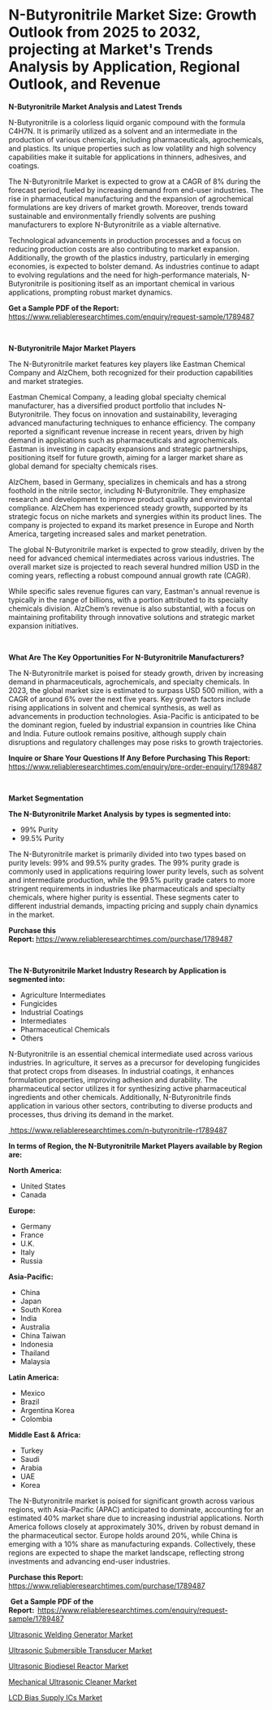 <p><h1>N-Butyronitrile Market Size: Growth Outlook from 2025 to 2032, projecting at Market's Trends Analysis by Application, Regional Outlook, and Revenue</h1></p><p><strong>N-Butyronitrile Market Analysis and Latest Trends</strong></p>
<p><p>N-Butyronitrile is a colorless liquid organic compound with the formula C4H7N. It is primarily utilized as a solvent and an intermediate in the production of various chemicals, including pharmaceuticals, agrochemicals, and plastics. Its unique properties such as low volatility and high solvency capabilities make it suitable for applications in thinners, adhesives, and coatings.</p><p>The N-Butyronitrile Market is expected to grow at a CAGR of 8% during the forecast period, fueled by increasing demand from end-user industries. The rise in pharmaceutical manufacturing and the expansion of agrochemical formulations are key drivers of market growth. Moreover, trends toward sustainable and environmentally friendly solvents are pushing manufacturers to explore N-Butyronitrile as a viable alternative.</p><p>Technological advancements in production processes and a focus on reducing production costs are also contributing to market expansion. Additionally, the growth of the plastics industry, particularly in emerging economies, is expected to bolster demand. As industries continue to adapt to evolving regulations and the need for high-performance materials, N-Butyronitrile is positioning itself as an important chemical in various applications, prompting robust market dynamics.</p></p>
<p><strong>Get a Sample PDF of the Report:&nbsp;</strong> <a href="https://www.reliableresearchtimes.com/enquiry/request-sample/1789487?utm_campaign=3070&utm_medium=2&utm_source=Github&utm_content=ia&utm_term=25032025&utm_id=n-butyronitrile">https://www.reliableresearchtimes.com/enquiry/request-sample/1789487</a></p>
<p>&nbsp;</p>
<p><strong>N-Butyronitrile Major Market Players</strong></p>
<p><p>The N-Butyronitrile market features key players like Eastman Chemical Company and AlzChem, both recognized for their production capabilities and market strategies. </p><p>Eastman Chemical Company, a leading global specialty chemical manufacturer, has a diversified product portfolio that includes N-Butyronitrile. They focus on innovation and sustainability, leveraging advanced manufacturing techniques to enhance efficiency. The company reported a significant revenue increase in recent years, driven by high demand in applications such as pharmaceuticals and agrochemicals. Eastman is investing in capacity expansions and strategic partnerships, positioning itself for future growth, aiming for a larger market share as global demand for specialty chemicals rises.</p><p>AlzChem, based in Germany, specializes in chemicals and has a strong foothold in the nitrile sector, including N-Butyronitrile. They emphasize research and development to improve product quality and environmental compliance. AlzChem has experienced steady growth, supported by its strategic focus on niche markets and synergies within its product lines. The company is projected to expand its market presence in Europe and North America, targeting increased sales and market penetration.</p><p>The global N-Butyronitrile market is expected to grow steadily, driven by the need for advanced chemical intermediates across various industries. The overall market size is projected to reach several hundred million USD in the coming years, reflecting a robust compound annual growth rate (CAGR).</p><p>While specific sales revenue figures can vary, Eastman's annual revenue is typically in the range of billions, with a portion attributed to its specialty chemicals division. AlzChem’s revenue is also substantial, with a focus on maintaining profitability through innovative solutions and strategic market expansion initiatives.</p></p>
<p>&nbsp;</p>
<p><strong>What Are The Key Opportunities For N-Butyronitrile Manufacturers?</strong></p>
<p><p>The N-Butyronitrile market is poised for steady growth, driven by increasing demand in pharmaceuticals, agrochemicals, and specialty chemicals. In 2023, the global market size is estimated to surpass USD 500 million, with a CAGR of around 6% over the next five years. Key growth factors include rising applications in solvent and chemical synthesis, as well as advancements in production technologies. Asia-Pacific is anticipated to be the dominant region, fueled by industrial expansion in countries like China and India. Future outlook remains positive, although supply chain disruptions and regulatory challenges may pose risks to growth trajectories.</p></p>
<p><strong>Inquire or Share Your Questions If Any Before Purchasing This Report:</strong> <a href="https://www.reliableresearchtimes.com/enquiry/pre-order-enquiry/1789487?utm_campaign=3070&utm_medium=2&utm_source=Github&utm_content=ia&utm_term=25032025&utm_id=n-butyronitrile">https://www.reliableresearchtimes.com/enquiry/pre-order-enquiry/1789487</a></p>
<p>&nbsp;</p>
<p><strong>Market Segmentation</strong></p>
<p><strong>The N-Butyronitrile Market Analysis by types is segmented into:</strong></p>
<p><ul><li>99% Purity</li><li>99.5% Purity</li></ul></p>
<p><p>The N-Butyronitrile market is primarily divided into two types based on purity levels: 99% and 99.5% purity grades. The 99% purity grade is commonly used in applications requiring lower purity levels, such as solvent and intermediate production, while the 99.5% purity grade caters to more stringent requirements in industries like pharmaceuticals and specialty chemicals, where higher purity is essential. These segments cater to different industrial demands, impacting pricing and supply chain dynamics in the market.</p></p>
<p><strong>Purchase this Report:&nbsp;</strong><a href="https://www.reliableresearchtimes.com/purchase/1789487?utm_campaign=3070&utm_medium=2&utm_source=Github&utm_content=ia&utm_term=25032025&utm_id=n-butyronitrile">https://www.reliableresearchtimes.com/purchase/1789487</a></p>
<p>&nbsp;</p>
<p><strong>The N-Butyronitrile Market Industry Research by Application is segmented into:</strong></p>
<p><ul><li>Agriculture Intermediates</li><li>Fungicides</li><li>Industrial Coatings</li><li>Intermediates</li><li>Pharmaceutical Chemicals</li><li>Others</li></ul></p>
<p><p>N-Butyronitrile is an essential chemical intermediate used across various industries. In agriculture, it serves as a precursor for developing fungicides that protect crops from diseases. In industrial coatings, it enhances formulation properties, improving adhesion and durability. The pharmaceutical sector utilizes it for synthesizing active pharmaceutical ingredients and other chemicals. Additionally, N-Butyronitrile finds application in various other sectors, contributing to diverse products and processes, thus driving its demand in the market.</p></p>
<p><a href="https://www.reliableresearchtimes.com/n-butyronitrile-r1789487?utm_campaign=3070&utm_medium=2&utm_source=Github&utm_content=ia&utm_term=25032025&utm_id=n-butyronitrile">&nbsp;https://www.reliableresearchtimes.com/n-butyronitrile-r1789487</a></p>
<p><strong>In terms of Region, the N-Butyronitrile Market Players available by Region are:</strong></p>
<p>
    <p> <strong> North America: </strong>
        <ul>
            <li>United States</li>
            <li>Canada</li>
        </ul>
        </p> 
    <p> <strong> Europe: </strong>
        <ul>
            <li>Germany</li>
            <li>France</li>
            <li>U.K.</li>
            <li>Italy</li>
            <li>Russia</li>
        </ul>
        </p> 
    <p> <strong> Asia-Pacific: </strong>
        <ul>
            <li>China</li>
            <li>Japan</li>
            <li>South Korea</li>
            <li>India</li>
            <li>Australia</li>
            <li>China Taiwan</li>
            <li>Indonesia</li>
            <li>Thailand</li>
            <li>Malaysia</li>
        </ul>
        </p> 
    <p> <strong> Latin America: </strong>
        <ul>
            <li>Mexico</li>
            <li>Brazil</li>
            <li>Argentina Korea</li>
            <li>Colombia</li>
        </ul>
        </p> 
    <p> <strong> Middle East & Africa: </strong>
        <ul>
            <li>Turkey</li>
            <li>Saudi</li>
            <li>Arabia</li>
            <li>UAE</li>
            <li>Korea</li>
        </ul>
    </p>
    </p>
<p><p>The N-Butyronitrile market is poised for significant growth across various regions, with Asia-Pacific (APAC) anticipated to dominate, accounting for an estimated 40% market share due to increasing industrial applications. North America follows closely at approximately 30%, driven by robust demand in the pharmaceutical sector. Europe holds around 20%, while China is emerging with a 10% share as manufacturing expands. Collectively, these regions are expected to shape the market landscape, reflecting strong investments and advancing end-user industries.</p></p>
<p><strong>Purchase this Report: </strong><a href="https://www.reliableresearchtimes.com/purchase/1789487?utm_campaign=3070&utm_medium=2&utm_source=Github&utm_content=ia&utm_term=25032025&utm_id=n-butyronitrile">https://www.reliableresearchtimes.com/purchase/1789487</a></p>
<p>&nbsp;<strong>Get a Sample PDF of the Report:&nbsp;&nbsp;</strong><a href="https://www.reliableresearchtimes.com/enquiry/request-sample/1789487?utm_campaign=3070&utm_medium=2&utm_source=Github&utm_content=ia&utm_term=25032025&utm_id=n-butyronitrile">https://www.reliableresearchtimes.com/enquiry/request-sample/1789487</a></p>
<p><strong></strong></p>
<p><p><a href="https://www.linkedin.com/pulse/competitive-landscape-key-trends-ultrasonic-welding-generator-v42oe?utm_campaign=3070&utm_medium=2&utm_source=Github&utm_content=ia&utm_term=25032025&utm_id=n-butyronitrile">Ultrasonic Welding Generator Market</a></p><p><a href="https://www.linkedin.com/pulse/whats-fueling-ultrasonic-submersible-transducer-markets-growth-tgkre?utm_campaign=3070&utm_medium=2&utm_source=Github&utm_content=ia&utm_term=25032025&utm_id=n-butyronitrile">Ultrasonic Submersible Transducer Market</a></p><p><a href="https://www.linkedin.com/pulse/ultrasonic-biodiesel-reactor-market-size-revenue-analysis-cjcre?utm_campaign=3070&utm_medium=2&utm_source=Github&utm_content=ia&utm_term=25032025&utm_id=n-butyronitrile">Ultrasonic Biodiesel Reactor Market</a></p><p><a href="https://www.linkedin.com/pulse/market-analysis-formechanical-ultrasonic-cleaner-marketwith-6rcve?utm_campaign=3070&utm_medium=2&utm_source=Github&utm_content=ia&utm_term=25032025&utm_id=n-butyronitrile">Mechanical Ultrasonic Cleaner Market</a></p><p><a href="https://github.com/ivvrgibi/Market-Research-Report-List-1/blob/main/lcd-bias-supply-ics-market.md?utm_campaign=3070&utm_medium=2&utm_source=Github&utm_content=ia&utm_term=25032025&utm_id=n-butyronitrile">LCD Bias Supply ICs Market</a></p></p>